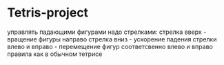 # Tetris-project
управлять падающими фигурами надо стрелками: 
стрелка вверх - вращение фигуры направо
стрелка вниз - ускорение падения
стрелки влево и вправо - перемещение фигур соответсвенно влево и вправо
правила как в обычном тетрисе 
